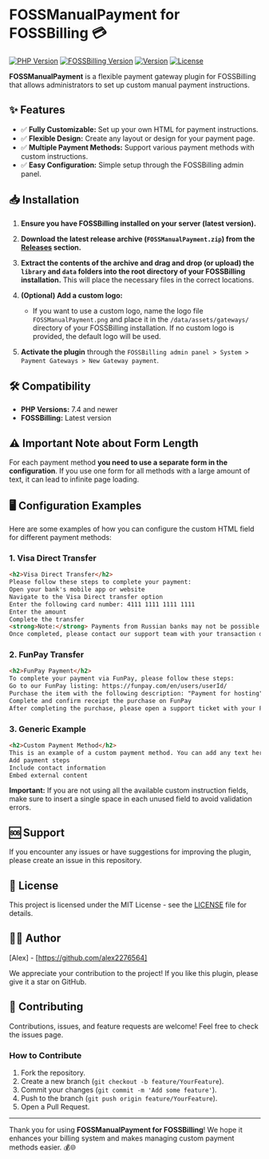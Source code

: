 # FOSSManualPayment for FOSSBilling 💳

[![PHP Version](https://img.shields.io/badge/PHP-7.4%2B-blue)](https://www.php.net/downloads.php)
[![FOSSBilling Version](https://img.shields.io/badge/FOSSBilling-Latest-green)](https://fossbilling.org/)
[![Version](https://img.shields.io/github/v/release/alex2276564/FOSSManualPayment?color=blue)](https://github.com/alex2276564/FOSSManualPayment/releases/latest)
[![License](https://img.shields.io/badge/license-MIT-green.svg)](LICENSE)

**FOSSManualPayment** is a flexible payment gateway plugin for FOSSBilling that allows administrators to set up custom manual payment instructions.

## ✨ Features

- ✅ **Fully Customizable:** Set up your own HTML for payment instructions.
- ✅ **Flexible Design:** Create any layout or design for your payment page.
- ✅ **Multiple Payment Methods:** Support various payment methods with custom instructions.
- ✅ **Easy Configuration:** Simple setup through the FOSSBilling admin panel.

## 📥 Installation

1. **Ensure you have FOSSBilling installed on your server (latest version).**

2. **Download the latest release archive (`FOSSManualPayment.zip`) from the [Releases](https://github.com/alex2276564/FOSSManualPayment/releases) section.**

3. **Extract the contents of the archive and drag and drop (or upload) the `library` and `data` folders into the root directory of your FOSSBilling installation.**  This will place the necessary files in the correct locations.

4. **(Optional) Add a custom logo:**
   - If you want to use a custom logo, name the logo file `FOSSManualPayment.png` and place it in the `/data/assets/gateways/` directory of your FOSSBilling installation. If no custom logo is provided, the default logo will be used.

5. **Activate the plugin** through the `FOSSBilling admin panel > System > Payment Gateways > New Gateway payment`.

## 🛠️ Compatibility

- **PHP Versions:** 7.4 and newer
- **FOSSBilling:** Latest version

## ⚠️ Important Note about Form Length

For each payment method **you need to use a separate form in the configuration**. If you use one form for all methods with a large amount of text, it can lead to infinite page loading.

## 🖥️ Configuration Examples

Here are some examples of how you can configure the custom HTML field for different payment methods:

### 1. Visa Direct Transfer

```html
<h2>Visa Direct Transfer</h2>
Please follow these steps to complete your payment:
Open your bank's mobile app or website
Navigate to the Visa Direct transfer option
Enter the following card number: 4111 1111 1111 1111
Enter the amount
Complete the transfer
<strong>Note:</strong> Payments from Russian banks may not be possible due to sanctions. If you are using a Russian bank, please contact our support team or use alternative payment methods.
Once completed, please contact our support team with your transaction details.
```

### 2. FunPay Transfer

```html
<h2>FunPay Payment</h2>
To complete your payment via FunPay, please follow these steps:
Go to our FunPay listing: https://funpay.com/en/users/userId/
Purchase the item with the following description: "Payment for hosting"
Complete and confirm receipt the purchase on FunPay
After completing the purchase, please open a support ticket with your FunPay transaction ID.
```

### 3. Generic Example

```html
<h2>Custom Payment Method</h2>
This is an example of a custom payment method. You can add any text here to create your desired payment instructions.
Add payment steps
Include contact information
Embed external content
```

**Important:** If you are not using all the available custom instruction fields, make sure to insert a single space in each unused field to avoid validation errors.

## 🆘 Support

If you encounter any issues or have suggestions for improving the plugin, please create an issue in this repository.

## 📄 License

This project is licensed under the MIT License - see the [LICENSE](LICENSE) file for details.

## 👨‍💻 Author

[Alex] - [https://github.com/alex2276564]

We appreciate your contribution to the project! If you like this plugin, please give it a star on GitHub.

## 🤝 Contributing

Contributions, issues, and feature requests are welcome! Feel free to check the issues page.

### How to Contribute

1. Fork the repository.
2. Create a new branch (`git checkout -b feature/YourFeature`).
3. Commit your changes (`git commit -m 'Add some feature'`).
4. Push to the branch (`git push origin feature/YourFeature`).
5. Open a Pull Request.

---

Thank you for using **FOSSManualPayment for FOSSBilling**! We hope it enhances your billing system and makes managing custom payment methods easier. 💰🌐